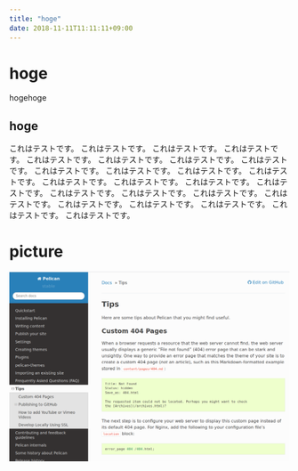 ```yaml
---
title: "hoge"
date: 2018-11-11T11:11:11+09:00
---
```


# hoge

hogehoge

## hoge

これはテストです。
これはテストです。
これはテストです。
これはテストです。
これはテストです。
これはテストです。
これはテストです。
これはテストです。
これはテストです。
これはテストです。
これはテストです。
これはテストです。
これはテストです。
これはテストです。
これはテストです。
これはテストです。
これはテストです。
これはテストです。
これはテストです。
これはテストです。
これはテストです。
これはテストです。
これはテストです。
これはテストです。
これはテストです。

# picture

![](./20181116_085512.png)

